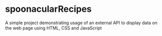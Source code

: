 # spoonacularRecipes
A simple project demonstrating usage of an external API to display data on the web page using HTML, CSS and JavaScript

